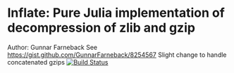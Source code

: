 # Inflate: Pure Julia implementation of decompression of zlib and gzip
Author: Gunnar Farneback
See https://gist.github.com/GunnarFarneback/8254567
Slight change to handle concatenated gzips
[![Build Status](https://travis-ci.org/nw11/Inflate.jl.svg?branch=master)](https://travis-ci.org/nw11/Inflate.jl)
